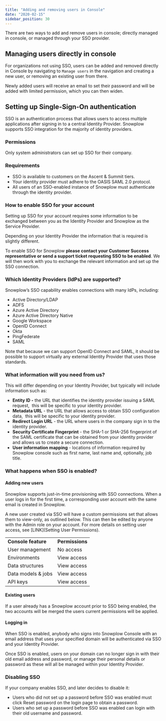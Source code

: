 ```yaml
---
title: "Adding and removing users in Console"
date: "2020-02-15"
sidebar_position: 30
---
```


There are two ways to add and remove users in console; directly managed in console, or managed through your SSO provider.

## Managing users directly in console

For organizations not using SSO, users can be added and removed directly in Console by navigating to `Manage users` in the navigation and creating a new user, or removing an existing user from there.

Newly added users will receive an email to set their password and will be added with limited permission, which you can then widen.

## Setting up Single-Sign-On authentication

SSO is an authentication process that allows users to access multiple applications after signing in to a central Identity Provider. Snowplow supports SSO integration for the majority of identity providers.

### Permissions

Only system administrators can set up SSO for their company.

### Requirements

- SSO is available to customers on the Ascent & Summit tiers.
- Your identity provider must adhere to the OASIS SAML 2.0 protocol.
- All users of an SSO-enabled instance of Snowplow must authenticate through the identity provider.

### How to enable SSO for your account

Setting up SSO for your account requires some information to be exchanged between you as the Identity Provider and Snowplow as the Service Provider.

Depending on your Identity Provider the information that is required is slightly different.

To enable SSO for Snowplow **please contact your Customer Success representative or send a support ticket requesting SSO to be enabled**. We will then work with you to exchange the relevant information and set up the SSO connection.

### Which Identity Providers (IdPs) are supported?

Snowplow’s SSO capability enables connections with many IdPs, including:

- Active Directory/LDAP
- ADFS
- Azure Active Directory
- Azure Active Directory Native
- Google Workspace
- OpenID Connect
- Okta
- PingFederate
- SAML

Note that because we can support OpenID Connect and SAML, it should be possible to support virtually any external Identity Provider that uses those standards.

### What information will you need from us?

This will differ depending on your Identity Provider, but typically will include information such as:

- **Entity ID -** the URL that identifies the identity provider issuing a SAML request,  this will be specific to your identity provider.
- **Metadata URL** - the URL that allows access to obtain SSO configuration data,  this will be specific to your identity provider.
- **Redirect Login URL** - the URL where users in the company sign in to the identity provider.
- **Security Certificate Fingerprint** \- the SHA-1 or SHA-256 fingerprint of the SAML certificate that can be obtained from your identity provider and allows us to create a secure connection.
- **User information mapping** \- locations of information required by Snowplow console such as first name, last name and, optionally, job title.

### What happens when SSO is enabled?

#### Adding new users

Snowplow supports just-in-time provisioning with SSO connections. When a user logs in for the first time, a corresponding user account with the same email is created in Snowplow.

A new user created via SSO will have a custom permissions set that allows them to view-only, as outlined below. This can then be edited by anyone with the Admin role on your account. For more details on setting user access, see \[LINK\](Setting User Permissions).

<table><tbody><tr><td><strong>Console feature</strong></td><td><strong>Permissions</strong></td></tr><tr><td>User management</td><td>No access</td></tr><tr><td>Environments</td><td>View access</td></tr><tr><td>Data structures</td><td>View access</td></tr><tr><td>Data models &amp; jobs</td><td>View access</td></tr><tr><td>API keys</td><td>View access</td></tr></tbody></table>

#### Existing users

If a user already has a Snowplow account prior to SSO being enabled, the two accounts will be merged the users current permissions will be applied.

#### Logging in 

When SSO is enabled, anybody who signs into Snowplow Console with an email address that uses your specified domain will be authenticated via SSO and your Identity Provider.

Once SSO is enabled, users on your domain can no longer sign in with their old email address and password, or manage their personal details or password as these will all be managed within your Identity Provider.

### Disabling SSO

If your company enables SSO, and later decides to disable it:

- Users who did not set up a password before SSO was enabled must click Reset password on the login page to obtain a password.
- Users who set up a password before SSO was enabled can login with their old username and password.

